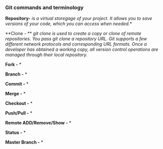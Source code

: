 
### Git commands and terminology

**Repository-**
*is a virtual storegage of your project. It allows you to save versions of your code, which you can access when needed.**

**Clone - **
*git clone is used to create a copy or clone of remote repositories. You pass git clone a repository URL. Git supports a few different network protocols and corresponding URL formats. Once a developer has obtained a working copy, all version control operations are managed through their local repository.*

**Fork -**
*

**Branch -**
*

**Commit -**
*

**Merge  -**
*

**Checkout -**
*

**Push/Pull -**
*

**Remote ADD/Remove/Show -**
*

**Status -**
*

**Master Branch -**
*
